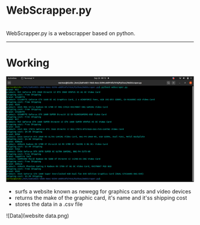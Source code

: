 <h1>WebScrapper.py</h1>
<br />
WebScrapper.py is a webscrapper based on python.

---
# Working
![Working](terminal.png)

- surfs a website known as newegg for graphics cards and video devices
- returns the make of the graphic card, it's name and it'ss shipping cost 
- stores the data in a .csv file 

![Data](website data.png)
